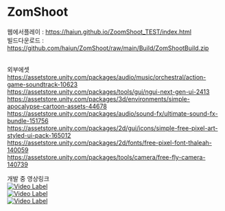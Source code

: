# ZomShoot

웹에서플레이 : https://haiun.github.io/ZoomShoot_TEST/index.html<br>
빌드다운로드 : https://github.com/haiun/ZomShoot/raw/main/Build/ZomShootBuild.zip<br>
<br>


외부에셋<br>
https://assetstore.unity.com/packages/audio/music/orchestral/action-game-soundtrack-10623<br>
https://assetstore.unity.com/packages/tools/gui/ngui-next-gen-ui-2413<br>
https://assetstore.unity.com/packages/3d/environments/simple-apocalypse-cartoon-assets-44678<br>
https://assetstore.unity.com/packages/audio/sound-fx/ultimate-sound-fx-bundle-151756<br>
https://assetstore.unity.com/packages/2d/gui/icons/simple-free-pixel-art-styled-ui-pack-165012<br>
https://assetstore.unity.com/packages/2d/fonts/free-pixel-font-thaleah-140059<br>
https://assetstore.unity.com/packages/tools/camera/free-fly-camera-140739<br>

개발 중 영상링크<br>
[![Video Label](http://img.youtube.com/vi/fLQjenWnk10/0.jpg)](https://youtu.be/fLQjenWnk10?t=0s)
<br>
[![Video Label](http://img.youtube.com/vi/muBYwZzvkeg/0.jpg)](https://youtu.be/muBYwZzvkeg?t=0s)
<br>
[![Video Label](http://img.youtube.com/vi/Wob-0VljUUU/0.jpg)](https://youtu.be/Wob-0VljUUU?t=0s)
<br>
